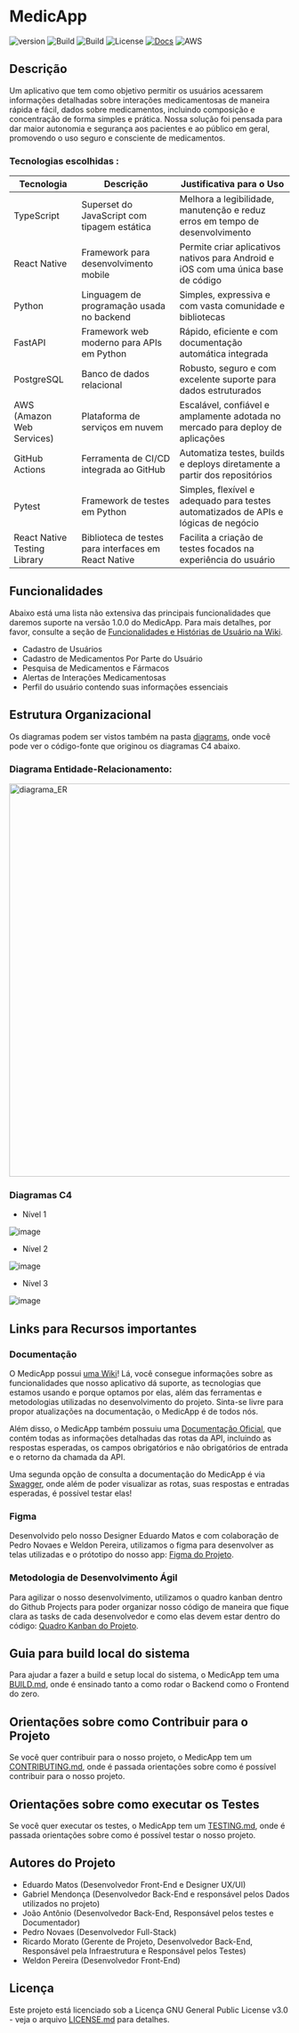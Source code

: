 # MedicApp

![version](https://img.shields.io/badge/version-1.0.0-blue.svg)
![Build](https://github.com/RicardoMorato/MedicApp/actions/workflows/deploy.yml/badge.svg)
![Build](https://github.com/RicardoMorato/MedicApp/actions/workflows/run_tests.yml/badge.svg)
![License](https://img.shields.io/github/license/RicardoMorato/MedicApp)
[![Docs](https://img.shields.io/badge/docs-available-blue.svg)](https://docs.medicapp.digital)
![AWS](https://img.shields.io/badge/deploy-AWS-yellow.svg)

## Descrição

Um aplicativo que tem como objetivo permitir os usuários acessarem informações detalhadas sobre interações medicamentosas de maneira rápida e fácil, dados sobre medicamentos, incluindo composição e concentração de forma simples e prática.
Nossa solução foi pensada para dar maior autonomia e segurança aos pacientes e ao público em geral, promovendo o uso seguro e consciente de medicamentos.

### Tecnologias escolhidas :

| Tecnologia                   | Descrição                                            | Justificativa para o Uso                                                            |
| ---------------------------- | ---------------------------------------------------- | ----------------------------------------------------------------------------------- |
| TypeScript                   | Superset do JavaScript com tipagem estática          | Melhora a legibilidade, manutenção e reduz erros em tempo de desenvolvimento        |
| React Native                 | Framework para desenvolvimento mobile                | Permite criar aplicativos nativos para Android e iOS com uma única base de código   |
| Python                       | Linguagem de programação usada no backend            | Simples, expressiva e com vasta comunidade e bibliotecas                            |
| FastAPI                      | Framework web moderno para APIs em Python            | Rápido, eficiente e com documentação automática integrada                           |
| PostgreSQL                   | Banco de dados relacional                            | Robusto, seguro e com excelente suporte para dados estruturados                     |
| AWS (Amazon Web Services)    | Plataforma de serviços em nuvem                      | Escalável, confiável e amplamente adotada no mercado para deploy de aplicações      |
| GitHub Actions               | Ferramenta de CI/CD integrada ao GitHub              | Automatiza testes, builds e deploys diretamente a partir dos repositórios           |
| Pytest                       | Framework de testes em Python                        | Simples, flexível e adequado para testes automatizados de APIs e lógicas de negócio |
| React Native Testing Library | Biblioteca de testes para interfaces em React Native | Facilita a criação de testes focados na experiência do usuário                      |

## Funcionalidades

Abaixo está uma lista não extensiva das principais funcionalidades que daremos suporte na versão 1.0.0 do MedicApp. Para mais detalhes, por favor, consulte a seção de [Funcionalidades e Histórias de Usuário na Wiki](https://github.com/RicardoMorato/MedicApp/wiki/Funcionalidades-e-Hist%C3%B3rias-de-Usu%C3%A1rio).

- Cadastro de Usuários
- Cadastro de Medicamentos Por Parte do Usuário
- Pesquisa de Medicamentos e Fármacos
- Alertas de Interações Medicamentosas
- Perfil do usuário contendo suas informações essenciais

## Estrutura Organizacional

Os diagramas podem ser vistos também na pasta [diagrams](https://github.com/RicardoMorato/MedicApp/tree/main/diagrams), onde você pode ver o código-fonte que originou os diagramas C4 abaixo.

### Diagrama Entidade-Relacionamento:

<img width="706" alt="diagrama_ER" src="https://github.com/user-attachments/assets/81c7120f-1719-4266-ae17-1e8016d87e0e" />

### Diagramas C4

- Nível 1

![image](https://github.com/user-attachments/assets/16967cff-5a78-44fe-9206-4663642cc78f)

- Nível 2

![image](https://github.com/user-attachments/assets/de1aa9b5-e3cb-4c67-98e1-f9ccad1f0411)

- Nível 3

![image](https://github.com/user-attachments/assets/1d03b2ef-334a-417e-98cc-53b591f56785)



## Links para Recursos importantes

### Documentação

O MedicApp possui [uma Wiki](https://github.com/RicardoMorato/MedicApp/wiki)! Lá, você consegue informações sobre as funcionalidades que nosso aplicativo dá suporte, as tecnologias que estamos usando e porque optamos por elas, além das ferramentas e metodologias utilizadas no desenvolvimento do projeto. Sinta-se livre para propor atualizações na documentação, o MedicApp é de todos nós.

Além disso, o MedicApp também possuiu uma [Documentação Oficial](https://docs.medicapp.digital/), que contém todas as informações detalhadas das rotas da API, incluindo as respostas esperadas, os campos obrigatórios e não obrigatórios de entrada e o retorno da chamada da API.

Uma segunda opção de consulta a documentação do MedicApp é via [Swagger](https://api.medicapp.digital/swagger), onde além de poder visualizar as rotas, suas respostas e entradas esperadas, é possível testar elas!

### Figma

Desenvolvido pelo nosso Designer Eduardo Matos e com colaboração de Pedro Novaes e Weldon Pereira, utilizamos o figma para desenvolver as telas utilizadas e o prótotipo do nosso app: [Figma do Projeto](https://www.figma.com/design/3LQPNrQ7mijdTFiu6P2u1K/App-MedicApp?node-id=0-1&t=K4Qc69s2wt7yMr6o-1).

### Metodologia de Desenvolvimento Ágil

Para agilizar o nosso desenvolvimento, utilizamos o quadro kanban dentro do Github Projects para poder organizar nosso código de maneira que fique clara as tasks de cada desenvolvedor e como elas devem estar dentro do código: [Quadro Kanban do Projeto](https://github.com/users/RicardoMorato/projects/2).

## Guia para build local do sistema

Para ajudar a fazer a build e setup local do sistema, o MedicApp tem uma [BUILD.md](https://github.com/RicardoMorato/MedicApp/blob/main/BUILD.md), onde é ensinado tanto a como rodar o Backend como o Frontend do zero.

## Orientações sobre como Contribuir para o Projeto

Se você quer contribuir para o nosso projeto, o MedicApp tem um [CONTRIBUTING.md](https://github.com/RicardoMorato/MedicApp/blob/main/CONTRIBUTING.md), onde é passada orientações sobre como é possível contribuir para o nosso projeto.

## Orientações sobre como executar os Testes

Se você quer executar os testes, o MedicApp tem um [TESTING.md](https://github.com/RicardoMorato/MedicApp/blob/main/TESTING.md), onde é passada orientações sobre como é possível testar o nosso projeto.

## Autores do Projeto

- Eduardo Matos (Desenvolvedor Front-End e Designer UX/UI)
- Gabriel Mendonça (Desenvolvedor Back-End e responsável pelos Dados utilizados no projeto)
- João Antônio (Desenvolvedor Back-End, Responsável pelos testes e Documentador)
- Pedro Novaes (Desenvolvedor Full-Stack)
- Ricardo Morato (Gerente de Projeto, Desenvolvedor Back-End, Responsável pela Infraestrutura e Responsável pelos Testes)
- Weldon Pereira (Desenvolvedor Front-End)

## Licença

Este projeto está licenciado sob a Licença GNU General Public License v3.0 - veja o arquivo [LICENSE.md](LICENSE) para detalhes.
